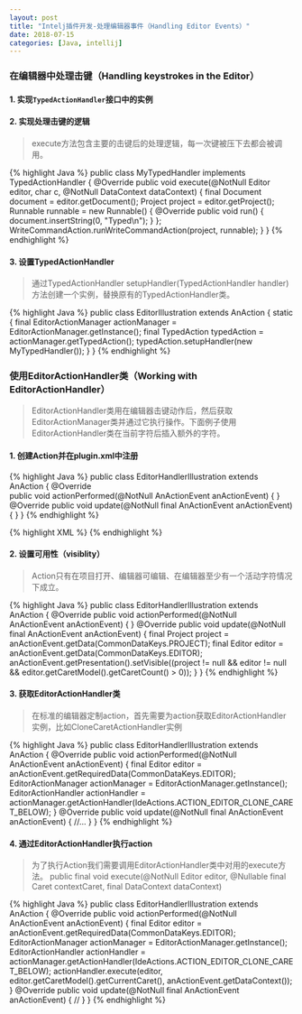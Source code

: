 ```yaml
---
layout: post
title: "Intelj插件开发-处理编辑器事件（Handling Editor Events）"
date: 2018-07-15
categories: [Java, intellij]
---
```


### 在编辑器中处理击键（Handling keystrokes in the Editor）

#### 1. 实现`TypedActionHandler`接口中的实例

#### 2. 实现处理击键的逻辑

> execute方法包含主要的击键后的处理逻辑，每一次键被压下去都会被调用。

{% highlight Java %}
public class MyTypedHandler implements TypedActionHandler {
    @Override
    public void execute(@NotNull Editor editor, char c, @NotNull DataContext dataContext) {
        final Document document = editor.getDocument();
        Project project = editor.getProject();
        Runnable runnable = new Runnable() {
            @Override
            public void run() {
                document.insertString(0, "Typed\n");
            }
        };
        WriteCommandAction.runWriteCommandAction(project, runnable);
    }
}
{% endhighlight %}

#### 3. 设置TypedActionHandler

> 通过TypedActionHandler setupHandler(TypedActionHandler handler)方法创建一个实例，替换原有的TypedActionHandler类。

{% highlight Java %}
public class EditorIllustration extends AnAction {
    static {
        final EditorActionManager actionManager = EditorActionManager.getInstance();
        final TypedAction typedAction = actionManager.getTypedAction();
        typedAction.setupHandler(new MyTypedHandler());
    }
}
{% endhighlight %}

### 使用EditorActionHandler类（Working with EditorActionHandler）

> EditorActionHandler类用在编辑器击键动作后，然后获取EditorActionManager类并通过它执行操作。下面例子使用EditorActionHandler类在当前字符后插入额外的字符。

#### 1. 创建Action并在plugin.xml中注册

{% highlight Java %}
public class EditorHandlerIllustration extends AnAction {
    @Override                                        
    public void actionPerformed(@NotNull AnActionEvent anActionEvent) {
    }
    @Override
    public void update(@NotNull final AnActionEvent anActionEvent) {
    }
}
{% endhighlight %}

{% highlight XML %}
<actions>
    <action id="EditorBasics.EditorHandlerIllustration" class="org.jetbrains.tutorials.editor.basics.EditorHandlerIllustration" text="Editor Handler"
            description="Illustrates how to plug an action in">
      <add-to-group group-id="EditorPopupMenu" anchor="first"/>
    </action>
</action>
{% endhighlight %}

#### 2. 设置可用性（visiblity）

> Action只有在项目打开、编辑器可编辑、在编辑器至少有一个活动字符情况下成立。

{% highlight Java %}
public class EditorHandlerIllustration extends AnAction {
    @Override
    public void actionPerformed(@NotNull AnActionEvent anActionEvent) {
    }
    @Override
    public void update(@NotNull final AnActionEvent anActionEvent) {
        final Project project = anActionEvent.getData(CommonDataKeys.PROJECT);
        final Editor editor = anActionEvent.getData(CommonDataKeys.EDITOR);
        anActionEvent.getPresentation().setVisible((project != null && editor != null && editor.getCaretModel().getCaretCount() > 0));
    }
}
{% endhighlight %}

#### 3. 获取EditorActionHandler类

> 在标准的编辑器定制action，首先需要为action获取EditorActionHandler实例，比如CloneCaretActionHandler实例

{% highlight Java %}
public class EditorHandlerIllustration extends AnAction {
    @Override
    public void actionPerformed(@NotNull AnActionEvent anActionEvent) {
        final Editor editor = anActionEvent.getRequiredData(CommonDataKeys.EDITOR);
        EditorActionManager actionManager = EditorActionManager.getInstance();
        EditorActionHandler actionHandler = actionManager.getActionHandler(IdeActions.ACTION_EDITOR_CLONE_CARET_BELOW);
    }
    @Override
    public void update(@NotNull final AnActionEvent anActionEvent) {
        //...
    }
}
{% endhighlight %}

#### 4. 通过EditorActionHandler执行action

> 为了执行Action我们需要调用EditorActionHandler类中对用的execute方法。
public final void execute(@NotNull Editor editor, @Nullable final Caret contextCaret, final DataContext dataContext)

{% highlight Java %}
public class EditorHandlerIllustration extends AnAction {
    @Override
    public void actionPerformed(@NotNull AnActionEvent anActionEvent) {
        final Editor editor = anActionEvent.getRequiredData(CommonDataKeys.EDITOR);
        EditorActionManager actionManager = EditorActionManager.getInstance();
        EditorActionHandler actionHandler = actionManager.getActionHandler(IdeActions.ACTION_EDITOR_CLONE_CARET_BELOW);
        actionHandler.execute(editor, editor.getCaretModel().getCurrentCaret(), anActionEvent.getDataContext());
    }
    @Override
    public void update(@NotNull final AnActionEvent anActionEvent) {
        //
    }
}
{% endhighlight %}
